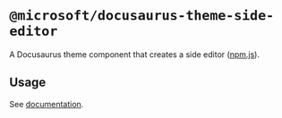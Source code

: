 # `@microsoft/docusaurus-theme-side-editor`

A Docusaurus theme component that creates a side editor ([npm.js](https://www.npmjs.com/package/@microsoft/docusaurus-theme-side-editor)).

## Usage

See [documentation](https://microsoft.github.io/docusaurus-plugins/docs/plugins/docusaurus-theme-side-editor).
